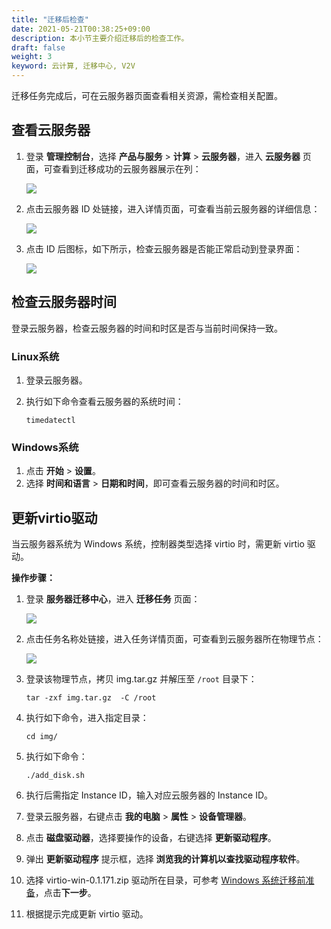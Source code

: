 ```yaml
---
title: "迁移后检查"
date: 2021-05-21T00:38:25+09:00
description: 本小节主要介绍迁移后的检查工作。
draft: false
weight: 3
keyword: 云计算, 迁移中心, V2V
---
```


迁移任务完成后，可在云服务器页面查看相关资源，需检查相关配置。

## 查看云服务器

1. 登录 **管理控制台**，选择 **产品与服务** > **计算** > **云服务器**，进入 **云服务器** 页面，可查看到迁移成功的云服务器展示在列：

   ![](/operation/migration/_images/check_server_1.png)

2. 点击云服务器 ID 处链接，进入详情页面，可查看当前云服务器的详细信息：

   ![](/operation/migration/_images/check_server_2.png)

3. 点击 ID 后图标，如下所示，检查云服务器是否能正常启动到登录界面：

   ![](/operation/migration/_images/check_server_3.png)

## 检查云服务器时间

登录云服务器，检查云服务器的时间和时区是否与当前时间保持一致。

### Linux系统

1. 登录云服务器。

2. 执行如下命令查看云服务器的系统时间：

   ```
   timedatectl
   ```

### Windows系统

1. 点击 **开始** > **设置**。
2. 选择 **时间和语言** > **日期和时间**，即可查看云服务器的时间和时区。

## 更新virtio驱动

当云服务器系统为 Windows 系统，控制器类型选择 virtio 时，需更新 virtio 驱动。

**操作步骤：**

1. 登录 **服务器迁移中心**，进入 **迁移任务** 页面：

   ![](/operation/migration/_images/check_server_4.png)

2. 点击任务名称处链接，进入任务详情页面，可查看到云服务器所在物理节点：

   ![](/operation/migration/_images/check_server_5.png)

3. 登录该物理节点，拷贝 img.tar.gz 并解压至 `/root` 目录下：

   ```
   tar -zxf img.tar.gz  -C /root
   ```

4. 执行如下命令，进入指定目录：

   ```
   cd img/
   ```

5. 执行如下命令：

   ```
   ./add_disk.sh
   ```

4. 执行后需指定 Instance ID，输入对应云服务器的 Instance ID。

4. 登录云服务器，右键点击 **我的电脑** > **属性** > **设备管理器**。

5. 点击 **磁盘驱动器**，选择要操作的设备，右键选择 **更新驱动程序**。

6. 弹出 **更新驱动程序** 提示框，选择 **浏览我的计算机以查找驱动程序软件**。

10. 选择 virtio-win-0.1.171.zip 驱动所在目录，可参考 [Windows 系统迁移前准备](/operation/migration/manual/preparation#Windows系统迁移前准备)，点击**下一步**。

8. 根据提示完成更新 virtio 驱动。